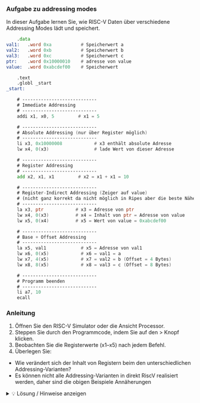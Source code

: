 ### Aufgabe zu addressing modes

In dieser Aufgabe lernen Sie, wie RISC-V Daten über verschiedene Addressing Modes lädt und speichert.

```asm
    .data
val1:   .word 0xa           # Speicherwert a
val2:   .word 0xb           # Speicherwert b
val3:   .word 0xc           # Speicherwert c
ptr:    .word 0x10000010    # adresse von value    
value:  .word 0xabcdef00    # Speicherwert

    .text
    .globl _start
_start:

    # ----------------------------
    # Immediate Addressing
    # ----------------------------
    addi x1, x0, 5         # x1 = 5

    # ----------------------------    
    # Absolute Addressing (nur über Register möglich)
    # ----------------------------    
    li x3, 0x10000008            # x3 enthält absolute Adresse
    lw x4, 0(x3)                 # lade Wert von dieser Adresse

    # ----------------------------
    # Register Addressing
    # ----------------------------
    add x2, x1, x1         # x2 = x1 + x1 = 10

    # ----------------------------
    # Register-Indirect Addressing (Zeiger auf value) 
    # (nicht ganz korrekt da nicht möglich in Ripes aber die beste Näherung)
    # ----------------------------
    la x3, ptr            # x3 = Adresse von ptr
    lw x4, 0(x3)          # x4 = Inhalt von ptr = Adresse von value
    lw x5, 0(x4)          # x5 = Wert von value = 0xabcdef00

    # ----------------------------
    # Base + Offset Addressing
    # ----------------------------
    la x5, val1             # x5 = Adresse von val1
    lw x6, 0(x5)            # x6 = val1 = a
    lw x7, 4(x5)            # x7 = val2 = b (Offset = 4 Bytes)
    lw x8, 8(x5)            # x8 = val3 = c (Offset = 8 Bytes)

    # ----------------------------
    # Programm beenden
    # ----------------------------
    li a7, 10
    ecall
```

### Anleitung
1.	Öffnen Sie den RISC-V Simulator oder die Ansicht Processor.
2.	Steppen Sie durch den Programmcode, indem Sie auf den > Knopf klicken.
3.	Beobachten Sie die Registerwerte (x1–x5) nach jedem Befehl.
4.	Überlegen Sie:
- Wie verändert sich der Inhalt von Registern beim den unterschiedlichen Addressing-Varianten?
- Es können nicht alle Addressing-Varianten in direkt RiscV realisiert werden, daher sind die obigen Beispiele Annäherungen
<details>
<summary>💡 Lösung / Hinweise anzeigen</summary>
- Immediate Addressing: Der Wert wird direkt in ein Register geschrieben.
- Register Addressing: Operationen erfolgen direkt zwischen Registern.
- Base + Offset Addressing: Lade-/Speicherbefehle verwenden eine Basisadresse in einem Register plus einen konstanten Offset.
- Register-Indirect Addressing: Das Ziel des Speicherzugriffs steht in einem Register (evtl. mit Offset).
- Absolute Addressing: RISC-V unterstützt keine direkte absolute Adressierung; man muss die Adresse in ein Register laden (la) und dann über Base+Offset zugreifen
- Indirect Addressing: Über einen Zeiger im Speicher (Registerinhalt = Adresse) auf den Wert zugreifen.
</details>
